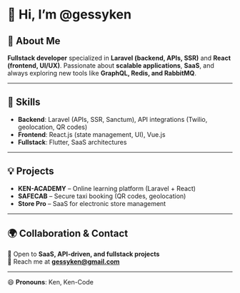 # 👋 Hi, I’m @gessyken  

## 🚀 About Me  
**Fullstack developer** specialized in **Laravel (backend, APIs, SSR)** and **React (frontend, UI/UX)**. Passionate about **scalable applications**, **SaaS**, and always exploring new tools like **GraphQL, Redis, and RabbitMQ**.  

---

## 🔧 Skills  
- **Backend**: Laravel (APIs, SSR, Sanctum), API integrations (Twilio, geolocation, QR codes)  
- **Frontend**: React.js (state management, UI), Vue.js  
- **Fullstack**: Flutter, SaaS architectures  

---

## 💡 Projects  
- **KEN-ACADEMY** – Online learning platform (Laravel + React)  
- **SAFECAB** – Secure taxi booking (QR codes, geolocation)  
- **Store Pro** – SaaS for electronic store management  

---

## 🌍 Collaboration & Contact  
💼 Open to **SaaS, API-driven, and fullstack projects**  
📩 Reach me at **gessyken@gmail.com**  

---

😄 **Pronouns**: Ken, Ken-Code  